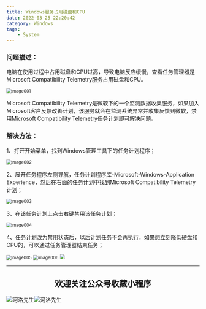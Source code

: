 ```yaml
---
title: Windows服务占用磁盘和CPU
date: 2022-03-25 22:20:42
category: Windows
tags: 
    - System
---
```


### 问题描述：

电脑在使用过程中占用磁盘和CPU过高，导致电脑反应缓慢，查看任务管理器是Microsoft Compatibility Telemetry服务占用磁盘和CPU。

<img src="https://s2.loli.net/2022/06/25/hcEz27AZsote6xy.png" alt="image001" style="zoom:80%;" />

Microsoft Compatibility Telemetry是微软下的一个监测数据收集服务，如果加入Microsoft客户反馈改善计划，该服务就会在监测系统异常并收集反馈到微软，禁用Microsoft Compatibility Telemetry任务计划即可解决问题。

### 解决方法：

1、打开开始菜单，找到Windows管理工具下的任务计划程序；

<img src="https://s2.loli.net/2022/06/25/KERjnfBUW6azoJZ.png" alt="image002" style="zoom:80%;" />

2、展开任务程序左侧导航，任务计划程序库-Microsoft-Windows-Application Experience，然后在右面的任务计划中找到Microsoft Compatibility Telemetry计划；

<img src="https://s2.loli.net/2022/06/25/O87EuZwx4LksHhz.png" alt="image003" style="zoom:80%;" />

3、在该任务计划上点击右键禁用该任务计划；

<img src="https://s2.loli.net/2022/06/25/GAmEFXK5OyeisVY.png" alt="image004" style="zoom:80%;" />

<!--more-->

4、任务计划改为禁用状态后，以后计划任务不会再执行，如果想立刻降低硬盘和CPU的，可以通过任务管理器结束任务；

<img src="https://s2.loli.net/2022/06/25/tvSkXn5rMWuVRey.png" alt="image005" style="zoom:80%;" />

<img src="https://s2.loli.net/2022/06/25/hacvbUXC3nxqNLK.png" alt="image006" style="zoom:80%;" />

<img src="https://s2.loli.net/2022/06/24/cxZCrmoFPD5JSuv.gif" style="zoom:80%;" />

---

## <center>欢迎关注公众号收藏小程序</center>

![河洛先生](https://s2.loli.net/2022/06/23/bYdtKDC2U5J7iWr.jpg)![河洛先生](https://s2.loli.net/2022/06/23/PlUgz5KSHm7OBke.jpg)
